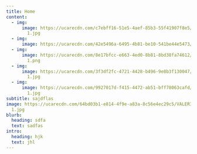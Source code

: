 ```yaml
---
title: Home
content:
  - img:
      image: https://ucarecdn.com/c7ebff16-51e5-4aef-85b3-55f41907f8e5/VALERIE_CRAWFORD_OUTPUT
        1.jpg
  - img:
      image: https://ucarecdn.com/42e5496a-6495-4b81-be10-541be44e5473/sinthome-movement.gif
  - img:
      image: https://ucarecdn.com/8e17bfcc-e663-4ed0-8b81-8bd38fa74612/VALERIE_CRAWFORD_OUTPUT-14_JPG
        1.png
  - img:
      image: https://ucarecdn.com/3f3df2fc-4721-4428-b496-9e8b3f130047/VALERIE_CRAWFORD_OUTPUT-19
        1.jpg
  - img:
      image: https://ucarecdn.com/9927017d-f415-4472-ab51-bff78063cafd/VALERIE_CRAWFORD_OUTPUT-8
        1.jpg
subtitle: sajdflas
image: https://ucarecdn.com/64bd03b1-e814-4f9e-a83a-8c56e4ec29c5/VALERIE_CRAWFORD_OUTPUT-4
  1.jpg
blurb:
  heading: sdfa
  text: sadfas
intro:
  heading: hjk
  text: jhl
---
```

